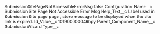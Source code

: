 <?xml version="1.0" encoding="UTF-8"?>
<CustomMetadata xmlns="http://soap.sforce.com/2006/04/metadata" xmlns:xsi="http://www.w3.org/2001/XMLSchema-instance" xmlns:xsd="http://www.w3.org/2001/XMLSchema">
    <label>SubmissionSitePageNotAccessibleErrorMsg</label>
    <protected>false</protected>
    <values>
        <field>Configuration_Name__c</field>
        <value xsi:type="xsd:string">Submission Site Page Not Accessible Error Msg</value>
    </values>
    <values>
        <field>Help_Text__c</field>
        <value xsi:type="xsd:string">Label used in Submission Site page page , store message to be displayed when the site link is expired.</value>
    </values>
    <values>
        <field>Id_Value__c</field>
        <value xsi:type="xsd:string">101900000046bpy</value>
    </values>
    <values>
        <field>Parent_Component_Name__c</field>
        <value xsi:type="xsd:string">SubmissionWizard</value>
    </values>
    <values>
        <field>Type__c</field>
        <value xsi:nil="true"/>
    </values>
</CustomMetadata>
